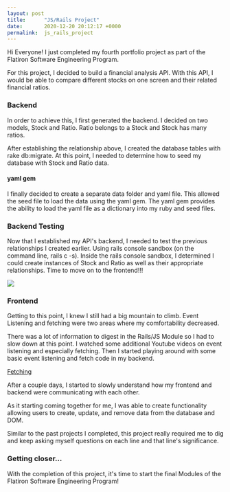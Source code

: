 ```yaml
---
layout: post
title:      "JS/Rails Project"
date:       2020-12-20 20:12:17 +0000
permalink:  js_rails_project
---
```



Hi Everyone! I just completed my fourth portfolio project as part of the Flatiron Software Engineering Program.

For this project, I decided to build a financial analysis API. With this API, I would be able to compare different stocks
on one screen and their related financial ratios.

### Backend
In order to achieve this, I first generated the backend. I decided on two models, Stock and Ratio. Ratio belongs to a Stock and Stock has many ratios. 

After establishing the relationship above, I created the database tables with rake db:migrate. At this point, I needed to determine how to seed my database with Stock and Ratio data. 

#### yaml gem
I finally decided to create a separate data folder and yaml file. This allowed the seed file to load the data using the yaml gem. The yaml gem provides the ability to load the yaml file as a dictionary into my ruby and seed files.

### Backend Testing
Now that I established my API's backend, I needed to test the previous relationships I created earlier. Using rails console sandbox (on the command line, rails c -s). Inside the rails console sandbox, I determined I could create instances of Stock and Ratio as well as their appropriate relationships. Time to move on to the frontend!!!

![](https://pixy.org/src2/574/5745553.jpg)


### Frontend
Getting to this point, I knew I still had a big mountain to climb. Event Listening and fetching were two areas where my comfortability decreased. 

There was a lot of information to digest in the Rails/JS Module so I had to slow down at this point. I watched some additional Youtube videos on event listening and especially fetching. Then I started playing around with some basic event listening and fetch code in my backend.

[Fetching](https://www.youtube.com/results?search_query=fetch+javascript)

After a couple days, I started to slowly understand how my frontend and backend were communicating with each other.

As it starting coming together for me, I was able to create functionality allowing users to create, update, and remove data from the database and DOM. 

Similar to the past projects I completed, this project really required me to dig and keep asking myself questions on each line and that line's significance. 


### Getting closer...
With the completion of this project, it's time to start the final Modules of the Flatiron Software Engineering Program!

